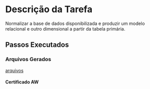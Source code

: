 # Descrição da Tarefa
Normalizar a base de dados disponibilizada e produzir um modelo relacional e outro dimensional a partir da tabela primária.

## Passos Executados



### Arquivos Gerados
[arquivos](https://github.com/grazysb/Programa_de_Bolsas_Compass-UOL/blob/8d3d491425112f1aa895bbd8d7334c1caf59bbdd/README_s1.md#L23)


#### Certificado AW